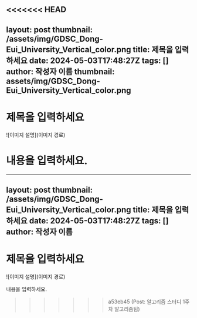 <<<<<<< HEAD
---
layout: post
thumbnail: /assets/img/GDSC_Dong-Eui_University_Vertical_color.png
title: 제목을 입력하세요
date: 2024-05-03T17:48:27Z
tags: []
author: 작성자 이름
thumbnail: assets/img/GDSC_Dong-Eui_University_Vertical_color.png
---

# 제목을 입력하세요

![이미지 설명](이미지 경로)

내용을 입력하세요.
=======
---
layout: post
thumbnail: /assets/img/GDSC_Dong-Eui_University_Vertical_color.png
title: 제목을 입력하세요
date: 2024-05-03T17:48:27Z
tags: []
author: 작성자 이름
---

# 제목을 입력하세요

![이미지 설명](이미지 경로)

내용을 입력하세요.
>>>>>>> a53eb45 (Post: 알고리즘 스터디 1주차 알고리즘팀)
